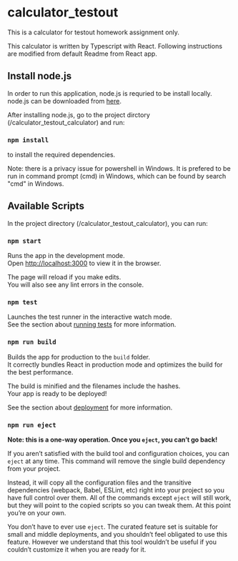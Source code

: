 # calculator_testout
This is a calculator for testout homework assignment only.

This calculator is written by Typescript with React. Following instructions are modified from default Readme from React app.

## Install node.js

In order to run this application, node.js is requried to be install locally. node.js can be downloaded from [here](https://docs.npmjs.com/downloading-and-installing-node-js-and-npm).

After installing node.js, go to the project dirctory (/calculator_testout_calculator) and run:

### `npm install`

to install the required dependencies.

Note: there is a privacy issue for powershell in Windows. It is prefered to be run in command prompt (cmd) in Windows, which can be found by search "cmd" in Windows.

## Available Scripts

In the project directory (/calculator_testout_calculator), you can run:

### `npm start`

Runs the app in the development mode.\
Open [http://localhost:3000](http://localhost:3000) to view it in the browser.

The page will reload if you make edits.\
You will also see any lint errors in the console.

### `npm test`

Launches the test runner in the interactive watch mode.\
See the section about [running tests](https://facebook.github.io/create-react-app/docs/running-tests) for more information.

### `npm run build`

Builds the app for production to the `build` folder.\
It correctly bundles React in production mode and optimizes the build for the best performance.

The build is minified and the filenames include the hashes.\
Your app is ready to be deployed!

See the section about [deployment](https://facebook.github.io/create-react-app/docs/deployment) for more information.

### `npm run eject`

**Note: this is a one-way operation. Once you `eject`, you can’t go back!**

If you aren’t satisfied with the build tool and configuration choices, you can `eject` at any time. This command will remove the single build dependency from your project.

Instead, it will copy all the configuration files and the transitive dependencies (webpack, Babel, ESLint, etc) right into your project so you have full control over them. All of the commands except `eject` will still work, but they will point to the copied scripts so you can tweak them. At this point you’re on your own.

You don’t have to ever use `eject`. The curated feature set is suitable for small and middle deployments, and you shouldn’t feel obligated to use this feature. However we understand that this tool wouldn’t be useful if you couldn’t customize it when you are ready for it.
